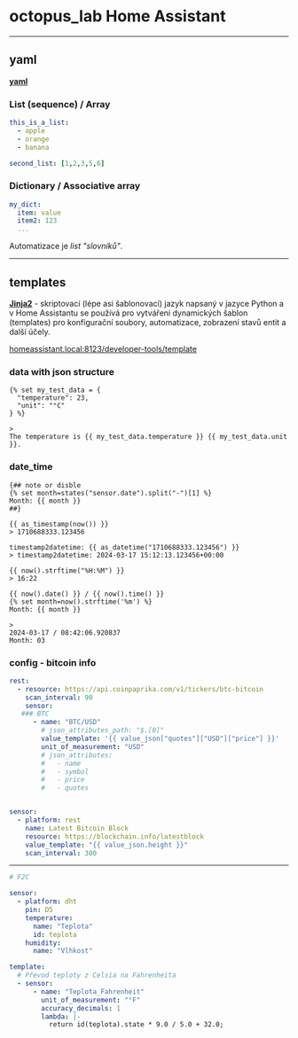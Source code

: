 # octopus_lab Home Assistant

---

## yaml 

[**yaml**](https://cs.wikipedia.org/wiki/YAML)

### List (sequence) / Array

```yaml
this_is_a_list:
  - apple
  - orange
  - banana

second_list: [1,2,3,5,6]
```

### Dictionary / Associative array

```yaml
my_dict:
  item: value
  item2: 123
  ...
```

Automatizace je *list* *"slovníků"*.


---

## templates

[**Jinja2**](https://jinja.palletsprojects.com/en/3.1.x/) - skriptovací (lépe asi šablonovací) jazyk napsaný v jazyce Python a v Home Assistantu se používá pro vytváření dynamických šablon (templates) pro konfigurační soubory, automatizace, zobrazení stavů entit a další účely.

[homeassistant.local:8123/developer-tools/template](http://homeassistant.local:8123/developer-tools/template)

### data with json structure

```jinja2
{% set my_test_data = {
  "temperature": 23,
  "unit": "°C"
} %}

>
The temperature is {{ my_test_data.temperature }} {{ my_test_data.unit }}.
```


### date_time

```jinja2
{## note or disble
{% set month=states("sensor.date").split("-")[1] %}
Month: {{ month }}
##}

{{ as_timestamp(now()) }}
> 1710688333.123456

timestamp2datetime: {{ as_datetime("1710688333.123456") }}
> timestamp2datetime: 2024-03-17 15:12:13.123456+00:00

{{ now().strftime("%H:%M") }}
> 16:22

{{ now().date() }} / {{ now().time() }}
{% set month=now().strftime('%m') %}
Month: {{ month }}

>
2024-03-17 / 08:42:06.920837
Month: 03
```

### config - bitcoin info

```yaml
rest:
  - resource: https://api.coinpaprika.com/v1/tickers/btc-bitcoin
    scan_interval: 90
    sensor:
   ### BTC
      - name: "BTC/USD"
        # json_attributes_path: "$.[0]"
        value_template: '{{ value_json["quotes"]["USD"]["price"] }}'
        unit_of_measurement: "USD"
        # json_attributes:
        #   - name
        #   - symbol
        #   - price
        #   - quotes


sensor:
  - platform: rest
    name: Latest Bitcoin Block
    resource: https://blockchain.info/latestblock
    value_template: "{{ value_json.height }}"
    scan_interval: 300
```

---


```yaml
# F2C

sensor:
  - platform: dht
    pin: D5
    temperature:
      name: "Teplota"
      id: teplota
    humidity:
      name: "Vlhkost"

template:
  # Převod teploty z Celsia na Fahrenheita
  - sensor:
      - name: "Teplota_Fahrenheit"
        unit_of_measurement: "°F"
        accuracy_decimals: 1
        lambda: |-
          return id(teplota).state * 9.0 / 5.0 + 32.0;
```
